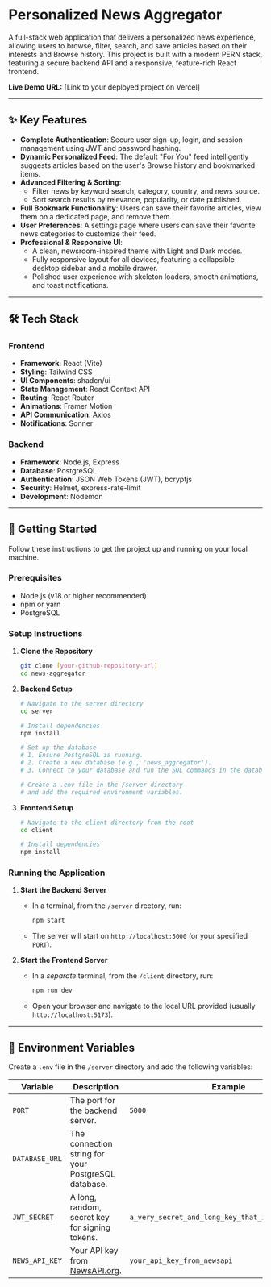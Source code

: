 # Personalized News Aggregator

A full-stack web application that delivers a personalized news experience, allowing users to browse, filter, search, and save articles based on their interests and Browse history. This project is built with a modern PERN stack, featuring a secure backend API and a responsive, feature-rich React frontend.

**Live Demo URL:** [Link to your deployed project on Vercel]

---

## ✨ Key Features

* **Complete Authentication**: Secure user sign-up, login, and session management using JWT and password hashing.
* **Dynamic Personalized Feed**: The default "For You" feed intelligently suggests articles based on the user's Browse history and bookmarked items.
* **Advanced Filtering & Sorting**:
    * Filter news by keyword search, category, country, and news source.
    * Sort search results by relevance, popularity, or date published.
* **Full Bookmark Functionality**: Users can save their favorite articles, view them on a dedicated page, and remove them.
* **User Preferences**: A settings page where users can save their favorite news categories to customize their feed.
* **Professional & Responsive UI**:
    * A clean, newsroom-inspired theme with Light and Dark modes.
    * Fully responsive layout for all devices, featuring a collapsible desktop sidebar and a mobile drawer.
    * Polished user experience with skeleton loaders, smooth animations, and toast notifications.

---

## 🛠️ Tech Stack

### **Frontend**
* **Framework**: React (Vite)
* **Styling**: Tailwind CSS
* **UI Components**: shadcn/ui
* **State Management**: React Context API
* **Routing**: React Router
* **Animations**: Framer Motion
* **API Communication**: Axios
* **Notifications**: Sonner

### **Backend**
* **Framework**: Node.js, Express
* **Database**: PostgreSQL
* **Authentication**: JSON Web Tokens (JWT), bcryptjs
* **Security**: Helmet, express-rate-limit
* **Development**: Nodemon

---

## 🚀 Getting Started

Follow these instructions to get the project up and running on your local machine.

### **Prerequisites**

* Node.js (v18 or higher recommended)
* npm or yarn
* PostgreSQL

### **Setup Instructions**

1.  **Clone the Repository**
    ```bash
    git clone [your-github-repository-url]
    cd news-aggregator
    ```

2.  **Backend Setup**
    ```bash
    # Navigate to the server directory
    cd server

    # Install dependencies
    npm install

    # Set up the database
    # 1. Ensure PostgreSQL is running.
    # 2. Create a new database (e.g., 'news_aggregator').
    # 3. Connect to your database and run the SQL commands in the database.sql file.

    # Create a .env file in the /server directory
    # and add the required environment variables.
    ```

3.  **Frontend Setup**
    ```bash
    # Navigate to the client directory from the root
    cd client

    # Install dependencies
    npm install
    ```

### **Running the Application**

1.  **Start the Backend Server**
    * In a terminal, from the `/server` directory, run:
        ```bash
        npm start
        ```
    * The server will start on `http://localhost:5000` (or your specified `PORT`).

2.  **Start the Frontend Server**
    * In a *separate* terminal, from the `/client` directory, run:
        ```bash
        npm run dev
        ```
    * Open your browser and navigate to the local URL provided (usually `http://localhost:5173`).

---

## 🔑 Environment Variables

Create a `.env` file in the `/server` directory and add the following variables:

| Variable         | Description                                                                                                   | Example                                                              |
| ---------------- | ------------------------------------------------------------------------------------------------------------- | -------------------------------------------------------------------- |
| `PORT`           | The port for the backend server.                                                                              | `5000`                                                               |
| `DATABASE_URL`   | The connection string for your PostgreSQL database.                                                           | 
| `JWT_SECRET`     | A long, random, secret key for signing tokens.                                                                | `a_very_secret_and_long_key_that_is_hard_to_guess`                   |
| `NEWS_API_KEY`   | Your API key from [NewsAPI.org](https://newsapi.org/).                                                         | `your_api_key_from_newsapi`                                          |